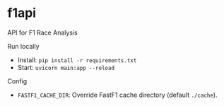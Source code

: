 # f1api
API for F1 Race Analysis

Run locally
- Install: `pip install -r requirements.txt`
- Start: `uvicorn main:app --reload`

Config
- `FASTF1_CACHE_DIR`: Override FastF1 cache directory (default `./cache`).
